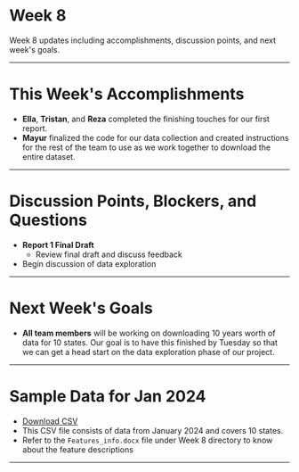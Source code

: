 # Week 8
Week 8 updates including accomplishments, discussion points, and next week's goals.

---

# This Week's Accomplishments

  - **Ella**, **Tristan**, and **Reza** completed the finishing touches for our first report.
  - **Mayur** finalized the code for our data collection and created instructions for the rest of the team to use as we work together to download the entire dataset.

---

# Discussion Points, Blockers, and Questions

  - **Report 1 Final Draft**
    - Review final draft and discuss feedback
  - Begin discussion of data exploration

---

# Next Week's Goals

  - **All team members** will be working on downloading 10 years worth of data for 10 states. Our goal is to have this finished by Tuesday so that we can get a head start on the data exploration phase of our project. 

---
# Sample Data for Jan 2024
 - [Download CSV](https://mega.nz/file/C6YCyLCa#wLlWUOSPgBAHddSbXTrgyJ6MzrNBZs3ZjCQPwpZDIoA)
 - This CSV file consists of data from January 2024 and covers 10 states.
 - Refer to the `Features_info.docx` file under Week 8 directory to know about the feature descriptions

---

